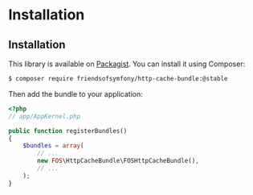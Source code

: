 Installation
============

Installation
------------

This library is available on [Packagist](https://packagist.org/packages/friendsofsymfony/http-cache-bundle).
You can install it using Composer:

```bash
$ composer require friendsofsymfony/http-cache-bundle:@stable
```

Then add the bundle to your application:

```php
<?php
// app/AppKernel.php

public function registerBundles()
{
    $bundles = array(
        // ...
        new FOS\HttpCacheBundle\FOSHttpCacheBundle(),
        // ...
    );
}
```
